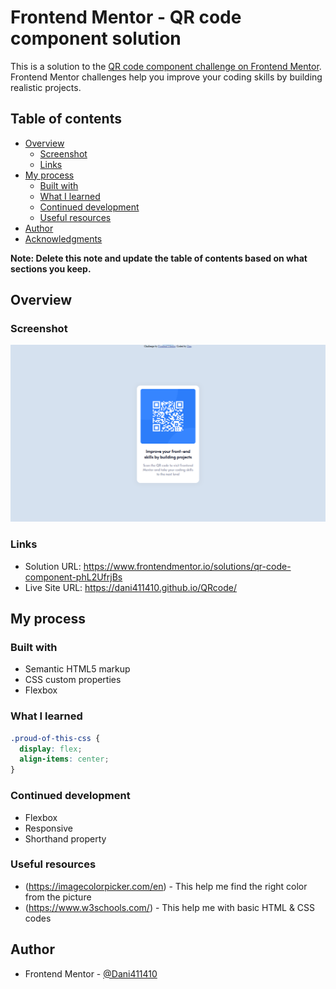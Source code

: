 # Frontend Mentor - QR code component solution

This is a solution to the [QR code component challenge on Frontend Mentor](https://www.frontendmentor.io/challenges/qr-code-component-iux_sIO_H). Frontend Mentor challenges help you improve your coding skills by building realistic projects. 

## Table of contents

- [Overview](#overview)
  - [Screenshot](#screenshot)
  - [Links](#links)
- [My process](#my-process)
  - [Built with](#built-with)
  - [What I learned](#what-i-learned)
  - [Continued development](#continued-development)
  - [Useful resources](#useful-resources)
- [Author](#author)
- [Acknowledgments](#acknowledgments)

**Note: Delete this note and update the table of contents based on what sections you keep.**

## Overview

### Screenshot
![screeshot](Screenshot.png)

### Links

- Solution URL: https://www.frontendmentor.io/solutions/qr-code-component-phL2UfrjBs
- Live Site URL: https://dani411410.github.io/QRcode/

## My process

### Built with

- Semantic HTML5 markup
- CSS custom properties
- Flexbox

### What I learned

```css
.proud-of-this-css {
  display: flex;
  align-items: center;
}
```

### Continued development
* Flexbox
* Responsive
* Shorthand property

### Useful resources

- (https://imagecolorpicker.com/en) - This help me find the right color from the picture
- (https://www.w3schools.com/) - This help me with basic HTML & CSS codes

## Author
- Frontend Mentor - [@Dani411410](https://www.frontendmentor.io/profile/Dani411410)
